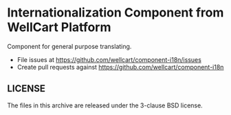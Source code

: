 Internationalization Component from WellCart Platform
=====================================================

Component for general purpose translating.

- File issues at https://github.com/wellcart/component-i18n/issues
- Create pull requests against https://github.com/wellcart/component-i18n

LICENSE
-------

The files in this archive are released under the 3-clause BSD license.

